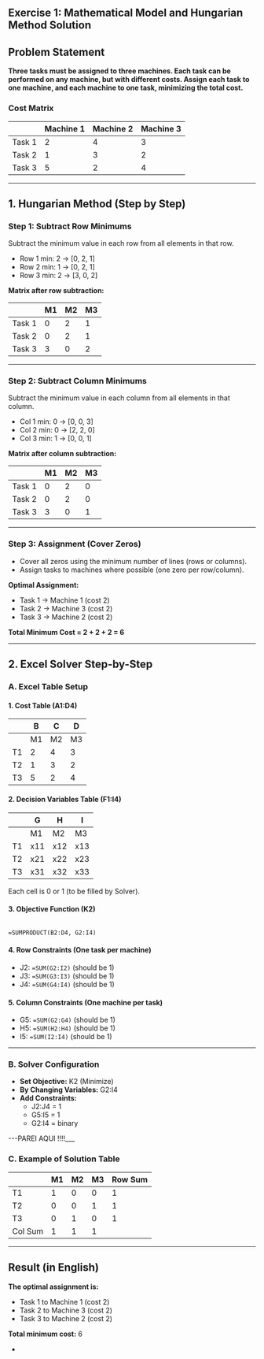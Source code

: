 ## Exercise 1: Mathematical Model and Hungarian Method Solution

## Problem Statement

**Three tasks must be assigned to three machines. Each task can be performed on any machine, but with different costs. Assign each task to one machine, and each machine to one task, minimizing the total cost.**

### Cost Matrix

|         | Machine 1 | Machine 2 | Machine 3 |
|---------|-----------|-----------|-----------|
| Task 1  |     2     |     4     |     3     |
| Task 2  |     1     |     3     |     2     |
| Task 3  |     5     |     2     |     4     |

---

## 1. Hungarian Method (Step by Step)

### **Step 1: Subtract Row Minimums**

Subtract the minimum value in each row from all elements in that row.

- Row 1 min: 2 → [0, 2, 1]
- Row 2 min: 1 → [0, 2, 1]
- Row 3 min: 2 → [3, 0, 2]

**Matrix after row subtraction:**

|         | M1 | M2 | M3 |
|---------|----|----|----|
| Task 1  |  0 |  2 |  1 |
| Task 2  |  0 |  2 |  1 |
| Task 3  |  3 |  0 |  2 |

---

### **Step 2: Subtract Column Minimums**

Subtract the minimum value in each column from all elements in that column.

- Col 1 min: 0 → [0, 0, 3]
- Col 2 min: 0 → [2, 2, 0]
- Col 3 min: 1 → [0, 0, 1]

**Matrix after column subtraction:**

|         | M1 | M2 | M3 |
|---------|----|----|----|
| Task 1  |  0 |  2 |  0 |
| Task 2  |  0 |  2 |  0 |
| Task 3  |  3 |  0 |  1 |

---

### **Step 3: Assignment (Cover Zeros)**

- Cover all zeros using the minimum number of lines (rows or columns).
- Assign tasks to machines where possible (one zero per row/column).

**Optimal Assignment:**
- Task 1 → Machine 1 (cost 2)
- Task 2 → Machine 3 (cost 2)
- Task 3 → Machine 2 (cost 2)

**Total Minimum Cost = 2 + 2 + 2 = 6**

---

## 2. Excel Solver Step-by-Step

### **A. Excel Table Setup**

#### 1. **Cost Table (A1:D4)**

|     | B    | C    | D    |
|-----|------|------|------|
|     | M1   | M2   | M3   |
| T1  |  2   |  4   |  3   |
| T2  |  1   |  3   |  2   |
| T3  |  5   |  2   |  4   |

#### 2. **Decision Variables Table (F1:I4)**

|     | G    | H    | I    |
|-----|------|------|------|
|     | M1   | M2   | M3   |
| T1  | x11  | x12  | x13  |
| T2  | x21  | x22  | x23  |
| T3  | x31  | x32  | x33  |

Each cell is 0 or 1 (to be filled by Solver).

#### 3. **Objective Function (K2)**

```

=SUMPRODUCT(B2:D4, G2:I4)

```

#### 4. **Row Constraints (One task per machine)**

- J2: `=SUM(G2:I2)` (should be 1)
- J3: `=SUM(G3:I3)` (should be 1)
- J4: `=SUM(G4:I4)` (should be 1)

#### 5. **Column Constraints (One machine per task)**

- G5: `=SUM(G2:G4)` (should be 1)
- H5: `=SUM(H2:H4)` (should be 1)
- I5: `=SUM(I2:I4)` (should be 1)

---

### **B. Solver Configuration**

- **Set Objective:** K2 (Minimize)
- **By Changing Variables:** G2:I4
- **Add Constraints:**
  - J2:J4 = 1
  - G5:I5 = 1
  - G2:I4 = binary

---PAREI AQUI !!!!___

### **C. Example of Solution Table**

|     | M1 | M2 | M3 | Row Sum |
|-----|----|----|----|---------|
| T1  |  1 |  0 |  0 |   1     |
| T2  |  0 |  0 |  1 |   1     |
| T3  |  0 |  1 |  0 |   1     |
|Col Sum| 1|  1 |  1 |         |

---

## **Result (in English)**

**The optimal assignment is:**
- Task 1 to Machine 1 (cost 2)
- Task 2 to Machine 3 (cost 2)
- Task 3 to Machine 2 (cost 2)

**Total minimum cost:** 6

-